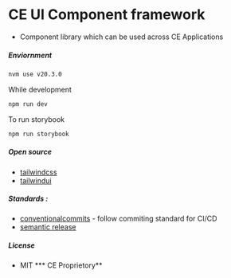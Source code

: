 # CE UI Component framework
- Component library which can be used across CE Applications

##### Enviornment

```sh
nvm use v20.3.0  
```
While development
```sh
npm run dev 
```
To run storybook
```sh
npm run storybook
```
#####  Open source  
- [tailwindcss]
- [tailwindui]

##### Standards :
- [conventionalcommits] - follow commiting standard for CI/CD
- [semantic release]
##### License

- MIT
*** CE Proprietory**

[tailwindui]: <tailwindui.com> 
[tailwindcss]: <https://tailwindcss.com/> 
[conventionalcommits]: <https://www.conventionalcommits.org/en/v1.0.0/#summary>
[semantic release]: <https://semantic-release.gitbook.io/>